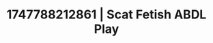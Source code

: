 ---
categories:
- Mutual desire
- Teacher fantasy
- Slow burn erotica
- Sensual slow talk
- Rough sex
image: /assets/images/1747788212861.jpg
layout: post
seo:
  description: Featured content with artistic ABDL Play, Scat Fetish. HD images available.
  keywords: ABDL Play, Scat Fetish
  og_image: /assets/images/1747788212861.jpg
  schema_type: VisualArtwork
tags:
- '#1747788212861'
- Scat Fetish
- ABDL Play
title: 1747788212861 | Scat Fetish ABDL Play
---